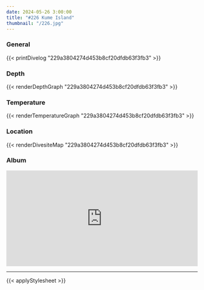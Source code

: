 ```yaml
---
date: 2024-05-26 3:00:00
title: "#226 Kume Island"
thumbnail: "/226.jpg"
---
```


### General

{{< printDivelog "229a3804274d453b8cf20dfdb63f3fb3" >}}

### Depth

{{< renderDepthGraph "229a3804274d453b8cf20dfdb63f3fb3" >}}

### Temperature

{{< renderTemperatureGraph "229a3804274d453b8cf20dfdb63f3fb3" >}}

### Location

{{< renderDivesiteMap "229a3804274d453b8cf20dfdb63f3fb3" >}}

### Album

<div class='lr_embed' style='position: relative; padding-bottom: 50%; height: 0; overflow: hidden;'><iframe id='iframe' src='https://lightroom.adobe.com/embed/shares/d980c9ae494e4d59bd6f3837a48c430f/slideshow?background_color=%232D2D2D&color=%23999999' frameborder='0'style='width:100%; height:100%; position: absolute; top:0; left:0;' ></iframe></div>

---

{{< applyStylesheet >}}
